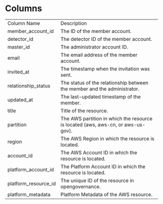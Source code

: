 # Columns  

<table>
	<tr><td>Column Name</td><td>Description</td></tr>
	<tr><td>member_account_id</td><td>The ID of the member account.</td></tr>
	<tr><td>detector_id</td><td>The detector ID of the member account.</td></tr>
	<tr><td>master_id</td><td>The administrator account ID.</td></tr>
	<tr><td>email</td><td>The email address of the member account.</td></tr>
	<tr><td>invited_at</td><td>The timestamp when the invitation was sent.</td></tr>
	<tr><td>relationship_status</td><td>The status of the relationship between the member and the administrator.</td></tr>
	<tr><td>updated_at</td><td>The last-updated timestamp of the member.</td></tr>
	<tr><td>title</td><td>Title of the resource.</td></tr>
	<tr><td>partition</td><td>The AWS partition in which the resource is located (aws, aws-cn, or aws-us-gov).</td></tr>
	<tr><td>region</td><td>The AWS Region in which the resource is located.</td></tr>
	<tr><td>account_id</td><td>The AWS Account ID in which the resource is located.</td></tr>
	<tr><td>platform_account_id</td><td>The Platform Account ID in which the resource is located.</td></tr>
	<tr><td>platform_resource_id</td><td>The unique ID of the resource in opengovernance.</td></tr>
	<tr><td>platform_metadata</td><td>Platform Metadata of the AWS resource.</td></tr>
</table>